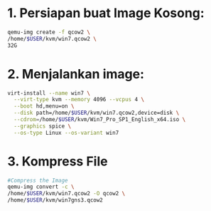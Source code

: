 # 1. Persiapan buat Image Kosong:
```sh
qemu-img create -f qcow2 \
/home/$USER/kvm/win7.qcow2 \
32G
```

# 2. Menjalankan image:

```sh
virt-install --name win7 \
  --virt-type kvm --memory 4096 --vcpus 4 \
  --boot hd,menu=on \
  --disk path=/home/$USER/kvm/win7.qcow2,device=disk \
  --cdrom=/home/$USER/kvm/Win7_Pro_SP1_English_x64.iso \
  --graphics spice \
  --os-type Linux --os-variant win7
```

# 3. Kompress File
```sh
#Compress the Image
qemu-img convert -c \
/home/$USER/kvm/win7.qcow2 -O qcow2 \
/home/$USER/kvm/win7gns3.qcow2